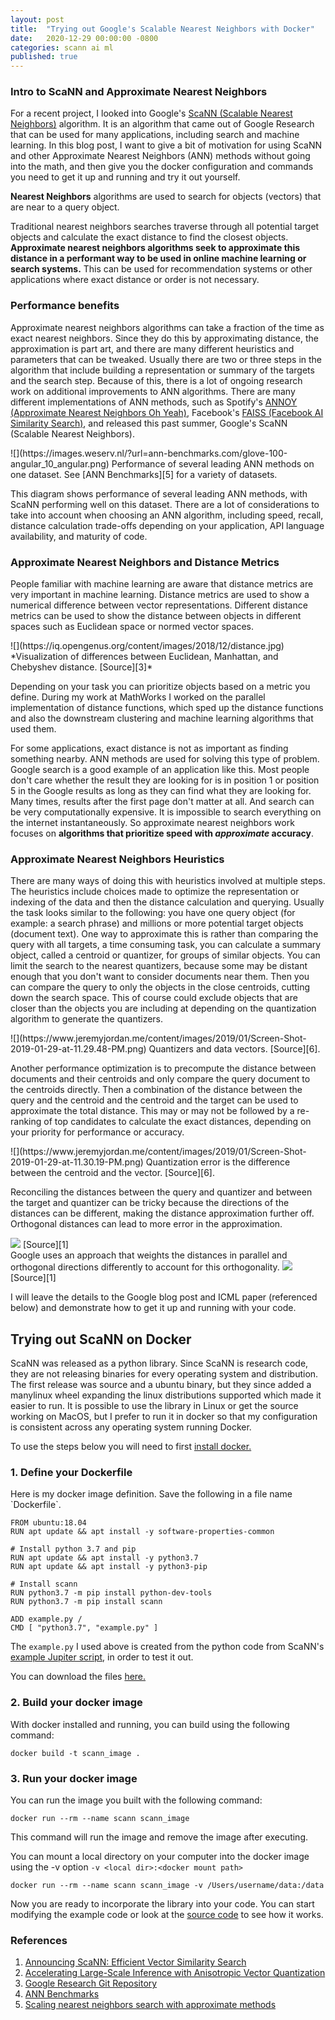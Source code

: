 ```yaml
---
layout: post
title:  "Trying out Google's Scalable Nearest Neighbors with Docker"
date:   2020-12-29 00:00:00 -0800
categories: scann ai ml
published: true
---
```

<h3> Intro to ScaNN and Approximate Nearest Neighbors</h3>

For a recent project, I looked into Google's [ScaNN (Scalable Nearest Neighbors)][1] algorithm.  It is an algorithm that came out of Google Research that can be used for many applications, including search and machine learning.  In this blog post, I want to give a bit of motivation for using ScaNN and other Approximate Nearest Neighbors (ANN) methods without going into the math, and then give you the docker configuration and commands you need to get it up and running and try it out yourself.


<b>Nearest Neighbors</b> algorithms are used to search for objects (vectors) that are near to a query object.  

Traditional nearest neighbors searches traverse through all potential target objects and calculate the exact distance to find the closest objects.  <b>Approximate nearest neighbors algorithms seek to approximate this distance in a performant way to be used in online machine learning or search systems.</b>  This can be used for recommendation systems or other applications where exact distance or order is not necessary.  

<h3>Performance benefits</h3>

Approximate nearest neighbors algorithms can take a fraction of the time as exact nearest neighbors.  Since they do this by approximating distance, the approximation is part art, and there are many different heuristics and parameters that can be tweaked.  Usually there are two or three steps in the algorithm that include building a representation or summary of the targets and the search step.  Because of this, there is a lot of ongoing research work on additional improvements to ANN algorithms.  There are many different implementations of ANN methods, such as Spotify's <a href="https://github.com/spotify/annoy">ANNOY (Approximate Nearest Neighbors Oh Yeah)</a>, Facebook's <a href="https://engineering.fb.com/2017/03/29/data-infrastructure/faiss-a-library-for-efficient-similarity-search/">FAISS (Facebook AI Similarity Search)</a>, and released this past summer, Google's ScaNN (Scalable Nearest Neighbors).  

<span class="caption">
![](https://images.weserv.nl/?url=ann-benchmarks.com/glove-100-angular_10_angular.png)
Performance of several leading ANN methods on one dataset. See [ANN Benchmarks][5] for a variety of datasets.
</span>

This diagram shows performance of several leading ANN methods, with ScaNN performing well on this dataset. There are a lot of considerations to take into account when choosing an ANN algorithm, including speed, recall, distance calculation trade-offs depending on your application, API language availability, and maturity of code.

<h3> Approximate Nearest Neighbors and Distance Metrics </h3>


People familiar with machine learning are aware that distance metrics are very important in machine learning.  Distance metrics are used to show a numerical difference between vector representations.  Different distance metrics can be used to show the distance between objects in different spaces such as Euclidean space or normed vector spaces.  

<span class="caption">
![](https://iq.opengenus.org/content/images/2018/12/distance.jpg)
*Visualization of differences between Euclidean, Manhattan, and Chebyshev distance. [Source][3]*
</span>

Depending on your task you can prioritize objects based on a metric you define.  During my work at MathWorks I worked on the parallel implementation of distance functions, which sped up the distance functions and also the downstream clustering and machine learning algorithms that used them.

For some applications, exact distance is not as important as finding something nearby.  ANN methods are used for solving this type of problem.  Google search is a good example of an application like this.  Most people don't care whether the result they are looking for is in position 1 or position 5 in the Google results as long as they can find what they are looking for.  Many times, results after the first page don't matter at all.  And search can be very computationally expensive. It is impossible to search everything on the internet instantaneously.  So approximate nearest neighbors work focuses on <b>algorithms that prioritize speed with <i>approximate</i> accuracy</b>.  

<h3>Approximate Nearest Neighbors Heuristics</h3>

There are many ways of doing this with heuristics involved at multiple steps.  The heuristics include choices made to optimize the representation or indexing of the data and then the distance calculation and querying. Usually the task looks similar to the following: you have one query object (for example: a search phrase) and millions or more potential target objects (document text).  One way to approximate this is rather than comparing the query with all targets, a time consuming task, you can calculate a summary object, called a centroid or quantizer, for groups of similar objects.  You can limit the search to the nearest quantizers, because some may be distant enough that you don't want to consider documents near them.  Then you can compare the query to only the objects in the close centroids, cutting down the search space.  This of course could exclude objects that are closer than the objects you are including at depending on the quantization algorithm to generate the quantizers.

<span class="caption">
![](https://www.jeremyjordan.me/content/images/2019/01/Screen-Shot-2019-01-29-at-11.29.48-PM.png)
Quantizers and data vectors. [Source][6].
</span>

Another performance optimization is to precompute the distance between documents and their centroids and only compare the query document to the centroids directly.  Then a combination of the distance between the query and the centroid and the centroid and the target can be used to approximate the total distance.  This may or may not be followed by a re-ranking of top candidates to calculate the exact distances, depending on your priority for performance or accuracy.

<span class="caption">
![](https://www.jeremyjordan.me/content/images/2019/01/Screen-Shot-2019-01-29-at-11.30.19-PM.png)
Quantization error is the difference between the centroid and the vector. [Source][6].</span>

Reconciling the distances between the query and quantizer and between the target and quantizer can be tricky because the directions of the distances can be different, making the distance approximation further off.  Orthogonal distances can lead to more error in the approximation. 

<span class="caption">
<img src="https://1.bp.blogspot.com/-0HxtiXvnyTU/Xx8xNOgfUSI/AAAAAAAAGRc/Vgf0gK50N9cIG1aA9TWFLx7nqAYwuP5TQCLcBGAsYHQ/s640/image2.png">
 [Source][1]<br>
</span>
Google uses an approach that weights the distances in parallel and orthogonal directions differently to account for this orthogonality.

<span class="caption">
<img src="https://1.bp.blogspot.com/-l4VY-q1YcEE/XxsvREuIEvI/AAAAAAAAGQs/zzJNUHTZ9SU8LtKzm2rgl0oQCuiJ9fhIwCLcBGAsYHQ/s640/image1.png">
[Source][1]<br>
</span>

I will leave the details to the Google blog post and ICML paper (referenced below) and demonstrate how to get it up and running with your code.

<h2>Trying out ScaNN on Docker</h2>
ScaNN was released as a python library.  Since ScaNN is research code, they are not releasing binaries for every operating system and distribution.  The first release was source and a ubuntu binary, but they since added a manylinux wheel expanding the linux distributions supported which made it easier to run.  It is possible to use the library in Linux or get the source working on MacOS<reference>, but I prefer to run it in docker so that my configuration is consistent across any operating system running Docker.

To use the steps below you will need to first <a href="https://docs.docker.com/get-docker/">install docker.</a>

<h3>1. Define your Dockerfile</h3>
Here is my docker image definition.  Save the following in a file name `Dockerfile`.

	FROM ubuntu:18.04
	RUN apt update && apt install -y software-properties-common

	# Install python 3.7 and pip
	RUN apt update && apt install -y python3.7
	RUN apt update && apt install -y python3-pip

	# Install scann
	RUN python3.7 -m pip install python-dev-tools
	RUN python3.7 -m pip install scann

	ADD example.py /
	CMD [ "python3.7", "example.py" ]

The `example.py` I used above is created from the python code from ScaNN's <a href="https://github.com/google-research/google-research/blob/master/scann/docs/example.ipynb">example Jupiter script</a>, in order to test it out.

You can download the files <a href="https://github.com/stephenlagree/scann-dockerfile">here.</a>
<h3>2. Build your docker image</h3>

With docker installed and running, you can build using the following command:

`docker build -t scann_image . `

<h3>3. Run your docker image</h3>

You can run the image you built with the following command:

`docker run --rm --name scann scann_image`

This command will run the image and remove the image after executing.

You can mount a local directory on your computer into the docker image using the -v option `-v <local dir>:<docker mount path>`

`docker run --rm --name scann scann_image -v /Users/username/data:/data`

Now you are ready to incorporate the library into your code. You can start modifying the example code or look at the [source code][4] to see how it works.




<h3>References</h3>

1. [Announcing ScaNN: Efficient Vector Similarity Search][1]
2. [Accelerating Large-Scale Inference with Anisotropic Vector Quantization][2]
3. [Google Research Git Repository][4]
4. [ANN Benchmarks][5]
5. [Scaling nearest neighbors search with approximate methods][6]

[1]: https://ai.googleblog.com/2020/07/announcing-scann-efficient-vector.html "Google Blog Post announcing ScaNN"

[2]: https://arxiv.org/pdf/1908.10396.pdf "ScaNN ICML Paper"

[3]: https://iq.opengenus.org/euclidean-vs-manhattan-vs-chebyshev-distance/ "Distances"

[4]: https://github.com/google-research/google-research/tree/master/scann "Google Research Source Code"

[5]: http://ann-benchmarks.com/ "ANN Benchmarks"

[6]: https://www.jeremyjordan.me/scaling-nearest-neighbors-search-with-approximate-methods/
